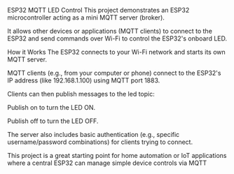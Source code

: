 ESP32 MQTT LED Control
This project demonstrates an ESP32 microcontroller acting as a mini MQTT server (broker).

It allows other devices or applications (MQTT clients) to connect to the ESP32 and send commands over Wi-Fi to control the ESP32's onboard LED.

How it Works
The ESP32 connects to your Wi-Fi network and starts its own MQTT server.

MQTT clients (e.g., from your computer or phone) connect to the ESP32's IP address (like 192.168.1.100) using MQTT port 1883.

Clients can then publish messages to the led topic:

Publish on to turn the LED ON.

Publish off to turn the LED OFF.

The server also includes basic authentication (e.g., specific username/password combinations) for clients trying to connect.

This project is a great starting point for home automation or IoT applications where a central ESP32 can manage simple device controls via MQTT
